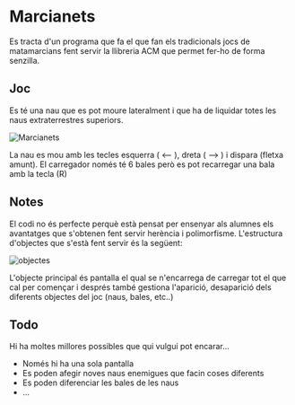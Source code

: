 Marcianets
============
Es tracta d'un programa que fa el que fan els tradicionals jocs de matamarcians fent servir la llibreria ACM que permet fer-ho de forma senzilla. 

Joc
------------
Es té una nau que es pot moure lateralment i que ha de liquidar totes les naus extraterrestres superiors.

![Marcianets](http://imageshack.com/a/img809/5452/kwpf.png "screenshoot marcianets")

La nau es mou amb les tecles esquerra ( <-- ), dreta ( --> ) i dispara (fletxa amunt). El carregador només té 6 bales però es pot recarregar una bala amb la tecla (R)

Notes
--------
El codi no és perfecte perquè està pensat per ensenyar als alumnes els avantatges que s'obtenen fent servir herència i polimorfisme. L'estructura d'objectes que s'està fent servir és la següent: 

![objectes](http://imageshack.com/a/img560/588/bmwe.png "Relació entre classes") 

L'objecte principal és pantalla el qual se n'encarrega de carregar tot el que cal per començar i després també gestiona l'aparició, desaparició dels diferents objectes del joc (naus, bales, etc..)


Todo
----------
Hi ha moltes millores possibles que qui vulgui pot encarar...

* Només hi ha una sola pantalla 
* Es poden afegir noves naus enemigues que facin coses diferents
* Es poden diferenciar les bales de les naus
* ... 

